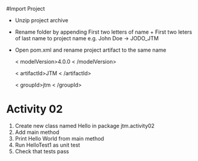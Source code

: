 #Import Project
* Unzip project archive
* Rename folder by appending First two letters of name + First two leters of last name to project name
 e.g. John Doe -> JODO_JTM
* Open pom.xml and rename project artifact to the same name
 
    < modelVersion>4.0.0 < /modelVersion>
    
	< artifactId>JTM < /artifactId>
	
	< groupId>jtm < /groupId>
	
# Activity 02
 
 1. Create new class named Hello in package jtm.activity02
 2. Add main method
 3. Print Hello World from main method
 4. Run HelloTest1 as unit test
 5. Check that tests pass
 